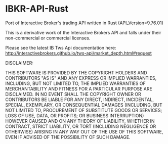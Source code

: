 # IBKR-API-Rust
Port of Interactive Broker's trading API written in Rust (API_Version=9.76.01)

This is a derivative work of the Interactive Brokers API and falls under their non-commercial or commercial licenses.

Please see the latest IB Tws Api documentation here: http://interactivebrokers.github.io/tws-api/market_depth.html#request


DISCLAIMER:

THIS SOFTWARE IS PROVIDED BY THE COPYRIGHT HOLDERS AND CONTRIBUTORS "AS IS" AND ANY EXPRESS OR IMPLIED WARRANTIES, INCLUDING, BUT NOT LIMITED TO, THE IMPLIED WARRANTIES OF MERCHANTABILITY AND FITNESS FOR A PARTICULAR PURPOSE ARE DISCLAIMED. IN NO EVENT SHALL THE COPYRIGHT OWNER OR CONTRIBUTORS BE LIABLE FOR ANY DIRECT, INDIRECT, INCIDENTAL, SPECIAL, EXEMPLARY, OR CONSEQUENTIAL DAMAGES (INCLUDING, BUT NOT LIMITED TO, PROCUREMENT OF SUBSTITUTE GOODS OR SERVICES; LOSS OF USE, DATA, OR PROFITS; OR BUSINESS INTERRUPTION) HOWEVER CAUSED AND ON ANY THEORY OF LIABILITY, WHETHER IN CONTRACT, STRICT LIABILITY, OR TORT (INCLUDING NEGLIGENCE OR OTHERWISE) ARISING IN ANY WAY OUT OF THE USE OF THIS SOFTWARE, EVEN IF ADVISED OF THE POSSIBILITY OF SUCH DAMAGE.
